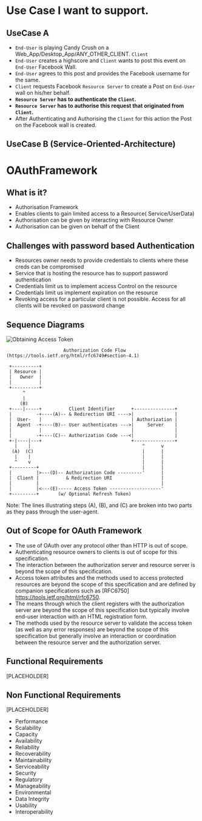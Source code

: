 # Use Case I want to support.

## UseCase A

* `End-User` is playing Candy Crush on a Web_App/Desktop_App/ANY_OTHER_CLIENT. `Client`
* `End-User` creates a highscore and `Client` wants to post this event on `End-User` Facebook Wall.
* `End-User` agrees to this post and provides the Facebook username for the same.
* `Client` requests Facebook `Resource Server` to create a Post on `End-User` wall on his/her behalf.
* **`Resource Server` has to authenticate the `Client`.**
* **`Resource Server` has to authorise this request that originated from `Client`.**
*  After Authenticating and Authorising the `Client` for this action the Post on the Facebook wall is created.

## UseCase B (Service-Oriented-Architecture)



# OAuthFramework

## What is it?

* Authorisation Framework
* Enables clients to gain limited access to a Resource( Service/UserData) 
* Authorisation can be given by interacting with Resource Owner
* Authorisation can be given on behalf of the Client


## Challenges with password based Authentication

* Resources owner needs to provide credentials to clients where these creds can be compromised
* Service that is hosting the resource has to support password authentication
* Credentials limit us to implement access Control on the resource
* Credentials limit us implement expiration on the resource
* Revoking access for a particular client is not possible. Access for all clients will be revoked on password change

## Sequence Diagrams

![Obtaining Access Token](https://user-images.githubusercontent.com/14327075/68687025-91efd700-0592-11ea-90ea-035618057f23.png)

                         Authorization Code Flow (https://tools.ietf.org/html/rfc6749#section-4.1)

     +----------+
     | Resource |
     |   Owner  |
     |          |
     +----------+
          ^
          |
         (B)
     +----|-----+          Client Identifier      +---------------+
     |         -+----(A)-- & Redirection URI ---->|               |
     |  User-   |                                 | Authorization |
     |  Agent  -+----(B)-- User authenticates --->|     Server    |
     |          |                                 |               |
     |         -+----(C)-- Authorization Code ---<|               |
     +-|----|---+                                 +---------------+
       |    |                                         ^      v
      (A)  (C)                                        |      |
       |    |                                         |      |
       ^    v                                         |      |
     +---------+                                      |      |
     |         |>---(D)-- Authorization Code ---------'      |
     |  Client |          & Redirection URI                  |
     |         |                                             |
     |         |<---(E)----- Access Token -------------------'
     +---------+       (w/ Optional Refresh Token)

   Note: The lines illustrating steps (A), (B), and (C) are broken into
   two parts as they pass through the user-agent.

## Out of Scope for OAuth Framework
* The use of OAuth over any protocol other than HTTP is out of scope.
* Authenticating resource owners to clients is out of scope for this specification. 
* The interaction between the authorization server and resource server is beyond the scope of this specification.
* Access token attributes and the methods used to access protected resources are beyond the scope of
  this specification and are defined by companion specifications such
  as [RFC6750] https://tools.ietf.org/html/rfc6750.
* The means through which the client registers with the authorization server are beyond the scope of this
  specification but typically involve end-user interaction with an HTML registration form.  
* The methods used by the resource server to validate the access token (as well as any error responses)
  are beyond the scope of this specification but generally involve an
  interaction or coordination between the resource server and the
  authorization server.    
                     

## Functional Requirements
[PLACEHOLDER]

## Non Functional Requirements

[PLACEHOLDER]

* Performance
* Scalability
* Capacity
* Availability
* Reliability
* Recoverability
* Maintainability
* Serviceability
* Security
* Regulatory
* Manageability
* Environmental
* Data Integrity
* Usability
* Interoperability

